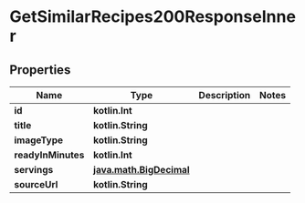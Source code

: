 
# GetSimilarRecipes200ResponseInner

## Properties
| Name | Type | Description | Notes |
| ------------ | ------------- | ------------- | ------------- |
| **id** | **kotlin.Int** |  |  |
| **title** | **kotlin.String** |  |  |
| **imageType** | **kotlin.String** |  |  |
| **readyInMinutes** | **kotlin.Int** |  |  |
| **servings** | [**java.math.BigDecimal**](java.math.BigDecimal.md) |  |  |
| **sourceUrl** | **kotlin.String** |  |  |



